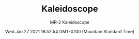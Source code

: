 ---
category: "wall-covering"
date: Wed Jan 27 2021 19:52:54 GMT-0700 (Mountain Standard Time)
description: "null"
designer: "Miles Regis"
href: "https://www.areaenvironments.com/miles-regis"
image_primary: "./img/MR+KALEDIOSCOPE+Art+WEB.jpg"
image_secondary: "./img/MR+Kaledioscope+Interior+WEB.jpg"
image_thumb: "./img/Miles+Regis.png"
manufacturer: "Area Environments"
slug: "/manufacturers/area-environments/wall-covering/kaleidoscope"
slug_destination: area-environments,
subtitle: "MR-2 Kaleidoscope"
tags:
  - "area-environments"
  - "wall-covering"
title: "Kaleidoscope"
---